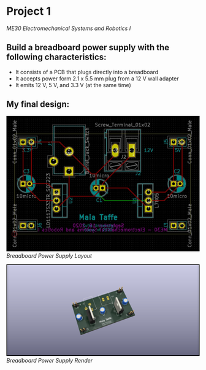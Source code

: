 # Project 1
*ME30 Electromechanical Systems and Robotics I*

## Build a breadboard power supply with the following characteristics:
* It consists of a PCB that plugs directly into a breadboard
* It accepts power form  2.1 x 5.5 mm plug from a 12 V wall adapter
* It emits 12 V, 5 V, and 3.3 V (at the same time)

## My final design:

![alt text](https://github.com/0xmaia/ME30/blob/main/BreadboardPowerSupply/BreadboardPowerSupply_Layout.jpg)
*Breadboard Power Supply Layout*


![alt text](https://github.com/0xmaia/ME30/blob/main/BreadboardPowerSupply/PowerSupply.png)
*Breadboard Power Supply Render*
